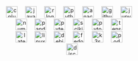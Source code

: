 <div align="center">
  <a href="https://isocpp.org/" target="_blank"><img src="https://img.shields.io/badge/C++-00599C?logo=cplusplus&logoColor=white&style=for-the-badge" height="30" alt="cplusplus logo" /></a>
  <img width="12" />
  <a href="https://www.java.com/" target="_blank"><img src="https://img.shields.io/badge/Java-007396?logo=coffeescript&logoColor=white&style=for-the-badge" height="30" alt="java logo" /></a>
  <img width="12" />
  <a href="https://www.r-project.org/" target="_blank"><img src="https://img.shields.io/badge/R-276DC3?logo=r&logoColor=white&style=for-the-badge" height="30" alt="r logo" /></a>
  <img width="12" />
  <a href="https://www.python.org/" target="_blank"><img src="https://img.shields.io/badge/Python-3776AB?logo=python&logoColor=white&style=for-the-badge" height="30" alt="python logo" /></a>
  <img width="12" />
  <a href="https://docs.conda.io/en/latest/miniconda.html" target="_blank"><img src="https://img.shields.io/badge/Miniconda-44A833?logo=anaconda&logoColor=white&style=for-the-badge" height="30" alt="anaconda logo" /></a>
  <img width="12" />
  <a href="https://github.com/" target="_blank"><img src="https://img.shields.io/badge/GitHub-181717?logo=github&logoColor=white&style=for-the-badge" height="30" alt="github logo" /></a>
  <img width="12" />
  <a href="https://jupyter.org/" target="_blank"><img src="https://img.shields.io/badge/Jupyter-FF6F00?logo=jupyter&logoColor=white&style=for-the-badge" height="30" alt="jupyter logo" /></a>
  <img width="12" /><br>
  <a href="https://numpy.org/" target="_blank"><img src="https://img.shields.io/badge/NumPy-013243?logo=numpy&logoColor=white&style=for-the-badge" height="30" alt="numpy logo" /></a>
  <img width="12" />
  <a href="https://pandas.pydata.org/" target="_blank"><img src="https://img.shields.io/badge/pandas-150458?logo=pandas&logoColor=white&style=for-the-badge" height="30" alt="pandas logo" /></a>
  <img width="12" />
  <a href="https://docs.pytest.org/en/stable/" target="_blank"><img src="https://img.shields.io/badge/Pytest-0A9EDC?logo=pytest&logoColor=white&style=for-the-badge" height="30" alt="pytest logo" /></a>
  <img width="12" />
  <a href="https://scikit-learn.org/" target="_blank"><img src="https://img.shields.io/badge/Scikit-F7931E?logo=scikitlearn&logoColor=white&style=for-the-badge" height="30" alt="scikit-learn logo" /></a>
  <img width="12" />
  <a href="https://pytorch.org/" target="_blank"><img src="https://img.shields.io/badge/PyTorch-EE4C2C?logo=pytorch&logoColor=white&style=for-the-badge" height="30" alt="pytorch logo" /></a>
  <img width="12" />
  <a href="https://www.tensorflow.org/" target="_blank"><img src="https://img.shields.io/badge/TensorFlow-FF6F00?logo=tensorflow&logoColor=white&style=for-the-badge" height="30" alt="tensorflow logo" /></a>
  <img width="12" />
  <!--<img src="https://img.shields.io/badge/D3.js-F9A03C?logo=d3dotjs&logoColor=black&style=for-the-badge" height="30" alt="d3js logo" />
  <img width="12" />--> <br>
  <a href="https://www.latex-project.org/" target="_blank"><img src="https://img.shields.io/badge/LaTeX-008080?logo=latex&logoColor=white&style=for-the-badge" height="30" alt="latex logo" /></a>
  <img width="12" />
  <a href="https://www.kernel.org/" target="_blank"><img src="https://img.shields.io/badge/Linux-FCC624?logo=linux&logoColor=black&style=for-the-badge" height="30" alt="linux logo" /></a>
  <img width="12" />
  <!--<a href="https://www.raspberrypi.org/" target="_blank"><img src="https://img.shields.io/badge/Raspberry Pi-A22846?logo=raspberrypi&logoColor=white&style=for-the-badge" height="30" alt="raspberrypi logo" /></a>
  <img width="12" />-->
  <a href="https://www.debian.org/" target="_blank"><img src="https://img.shields.io/badge/Debian-A81D33?logo=debian&logoColor=white&style=for-the-badge" height="30" alt="debian logo" /></a>
  <img width="12" />
  <a href="https://getfedora.org/" target="_blank"><img src="https://img.shields.io/badge/Fedora-51A2DA?logo=fedora&logoColor=white&style=for-the-badge" height="30" alt="fedora logo" /></a>
  <img width="12" />
  <a href="https://k3s.io/" target="_blank"><img src="https://img.shields.io/badge/K3s-FFC61C?logo=k3s&logoColor=black&style=for-the-badge" height="30" alt="k3s logo" /></a>
  <img width="12" />
  <a href="https://podman.io/" target="_blank"><img src="https://img.shields.io/badge/Podman-892CA0?logo=podman&logoColor=white&style=for-the-badge" height="30" alt="podman logo" /></a>
  <img width="12" /><br>
  <a href="https://discord.com/" target="_blank"><img src="https://img.shields.io/badge/Discord-5865F2?logo=discord&logoColor=white&style=for-the-badge" height="30" alt="discord logo" /></a>
</div>

